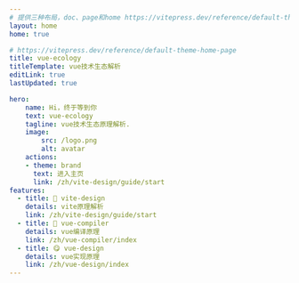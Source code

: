 ```yaml
---
# 提供三种布局，doc、page和home https://vitepress.dev/reference/default-theme-layout
layout: home
home: true

# https://vitepress.dev/reference/default-theme-home-page
title: vue-ecology
titleTemplate: vue技术生态解析
editLink: true
lastUpdated: true

hero:
    name: Hi，终于等到你
    text: vue-ecology
    tagline: vue技术生态原理解析.
    image:
        src: /logo.png
        alt: avatar
    actions:
    - theme: brand
      text: 进入主页
      link: /zh/vite-design/guide/start
features:
  - title: 🌈 vite-design
    details: vite原理解析
    link: /zh/vite-design/guide/start
  - title: 🍭 vue-compiler
    details: vue编译原理
    link: /zh/vue-compiler/index
  - title: 😋 vue-design
    details: vue实现原理
    link: /zh/vue-design/index
---
```


